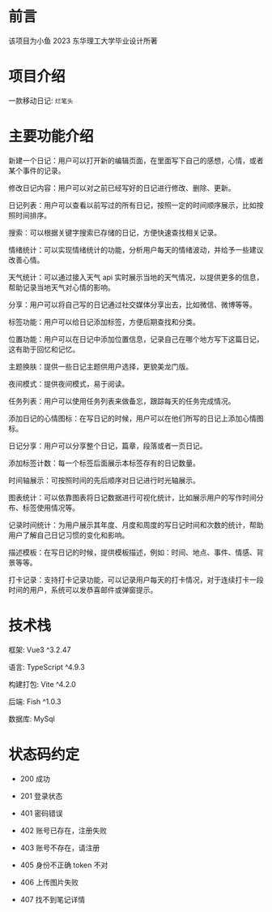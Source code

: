 # 前言

该项目为小鱼 2023 东华理工大学毕业设计所著

# 项目介绍

一款移动日记: `烂笔头`

# 主要功能介绍

新建一个日记：用户可以打开新的编辑页面，在里面写下自己的感想，心情，或者某个事件的记录。

修改日记内容：用户可以对之前已经写好的日记进行修改、删除、更新。

日记列表：用户可以查看以前写过的所有日记，按照一定的时间顺序展示，比如按照时间排序。

搜索：可以根据关键字搜索已存储的日记，方便快速查找相关记录。

情绪统计：可以实现情绪统计的功能，分析用户每天的情绪波动，并给予一些建议改善心情。

天气统计：可以通过接入天气 api 实时展示当地的天气情况，以提供更多的信息，帮助记录当地天气对心情的影响。

分享：用户可以将自己写的日记通过社交媒体分享出去，比如微信、微博等等。

标签功能：用户可以给日记添加标签，方便后期查找和分类。

位置功能：用户可以在日记中添加位置信息，记录自己在哪个地方写下这篇日记，这有助于回忆和记忆。

主题换肤：提供一些日记主题供用户选择，更貌美龙门版。

夜间模式：提供夜间模式，易于阅读。

任务列表：用户可以使用任务列表来做备忘，跟踪每天的任务完成情况。

添加日记的心情图标：在写日记的时候，用户可以在他们所写的日记上添加心情图标。

日记分享：用户可以分享整个日记，篇章，段落或者一页日记。

添加标签计数：每一个标签后面展示本标签存有的日记数量。

时间轴展示：可按照时间的先后顺序对日记进行时光轴展示。

图表统计：可以依靠图表将日记数据进行可视化统计，比如展示用户的写作时间分布、标签使用情况等。

记录时间统计：为用户展示其年度、月度和周度的写日记时间和次数的统计，帮助用户了解自己日记习惯的变化和影响。

描述模板：在写日记的时候，提供模板描述，例如：时间、地点、事件、情感、背景等等。

打卡记录：支持打卡记录功能，可以记录用户每天的打卡情况，对于连续打卡一段时间的用户，系统可以发恭喜邮件或弹窗提示。

# 技术栈

框架: Vue3 ^3.2.47

语言: TypeScript ^4.9.3

构建打包: Vite ^4.2.0

后端: Fish ^1.0.3

数据库: MySql

# 状态码约定

- 200 成功
- 201 登录状态

- 401 密码错误
- 402 账号已存在，注册失败
- 403 账号不存在，请注册
- 405 身份不正确 token 不对
- 406 上传图片失败
- 407 找不到笔记详情
